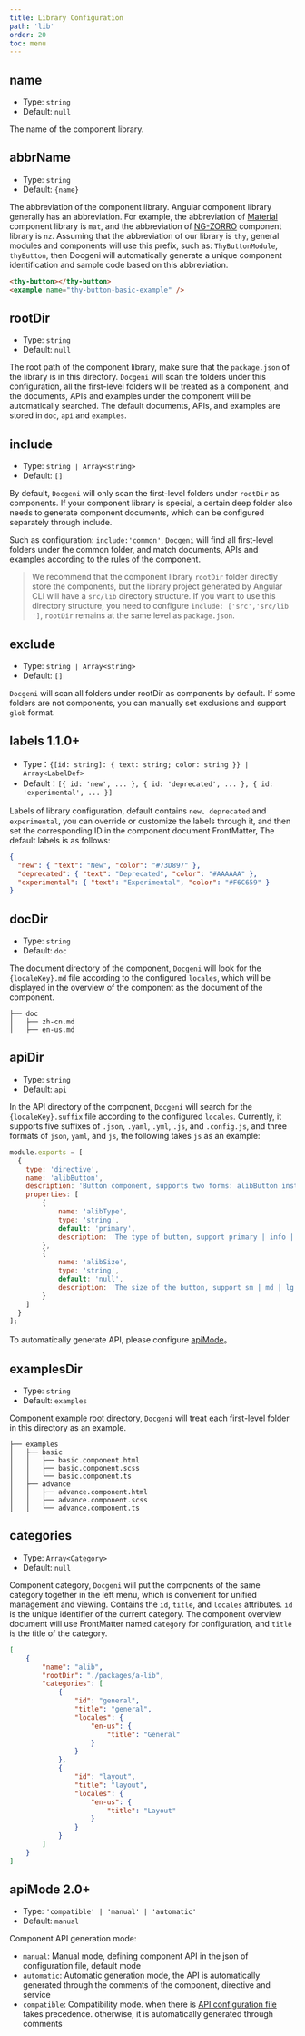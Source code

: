 ```yaml
---
title: Library Configuration
path: 'lib'
order: 20
toc: menu
---
```


## name

- Type: `string`
- Default: `null`

The name of the component library.

## abbrName

- Type: `string`
- Default: `{name}`

The abbreviation of the component library. Angular component library generally has an abbreviation. For example, the abbreviation of [Material](https://material.angular.io/components) component library is `mat`, and the abbreviation of [NG-ZORRO](https://ng.ant.design/components/overview/en) component library is `nz`. Assuming that the abbreviation of our library is `thy`, general modules and components will use this prefix, such as: `ThyButtonModule`, `thyButton`, then Docgeni will automatically generate a unique component identification and sample code based on this abbreviation.

```html
<thy-button></thy-button>
<example name="thy-button-basic-example" />
```

## rootDir

- Type: `string`
- Default: `null`

The root path of the component library, make sure that the `package.json` of the library is in this directory. `Docgeni` will scan the folders under this configuration, all the first-level folders will be treated as a component, and the documents, APIs and examples under the component will be automatically searched. The default documents, APIs, and examples are stored in `doc`, `api` and `examples`.

## include

- Type: `string | Array<string>`
- Default: `[]`

By default, `Docgeni` will only scan the first-level folders under `rootDir` as components. If your component library is special, a certain deep folder also needs to generate component documents, which can be configured separately through include.

Such as configuration: `include:'common'`, `Docgeni` will find all first-level folders under the common folder, and match documents, APIs and examples according to the rules of the component.

> We recommend that the component library `rootDir` folder directly store the components, but the library project generated by Angular CLI will have a `src/lib` directory structure. If you want to use this directory structure, you need to configure `include: ['src','src/lib ']`, `rootDir` remains at the same level as `package.json`.

## exclude

- Type: `string | Array<string>`
- Default: `[]`

`Docgeni` will scan all folders under rootDir as components by default. If some folders are not components, you can manually set exclusions and support `glob` format.

## labels <label>1.1.0+</label>
- Type：`{[id: string]: { text: string; color: string }} | Array<LabelDef>`
- Default：`[{ id: 'new', ... }, { id: 'deprecated', ... }, { id: 'experimental', ... }]`

Labels of library configuration, default contains `new`、`deprecated` and `experimental`, you can override or customize the labels through it, and then set the corresponding ID in the component document FrontMatter, The default labels is as follows:
```json
{
  "new": { "text": "New", "color": "#73D897" },
  "deprecated": { "text": "Deprecated", "color": "#AAAAAA" },
  "experimental": { "text": "Experimental", "color": "#F6C659" }
}
```
## docDir

- Type: `string`
- Default: `doc`

The document directory of the component, `Docgeni` will look for the `{localeKey}.md` file according to the configured `locales`, which will be displayed in the overview of the component as the document of the component.
```
├── doc
│   ├── zh-cn.md
│   ├── en-us.md
```

## apiDir

- Type: `string`
- Default: `api`

In the API directory of the component, `Docgeni` will search for the `{localeKey}.suffix` file according to the configured `locales`. Currently, it supports five suffixes of `.json`, `.yaml`, `.yml`, `.js`, and `.config.js`, and three formats of `json`, `yaml`, and `js`, the following takes `js` as an example:

```js
module.exports = [
  {
    type: 'directive',
    name: 'alibButton',
    description: 'Button component, supports two forms: alibButton instruction and alib-button component', // Optional
    properties: [
        {
            name: 'alibType',
            type: 'string',
            default: 'primary',
            description: 'The type of button, support primary | info | warning | danger' 
        },
        {
            name: 'alibSize',
            type: 'string',
            default: 'null', 
            description: 'The size of the button, support sm | md | lg'
        }
    ]
  }
];

```
To automatically generate API, please configure [apiMode](/configuration/lib#apimode-<label>1-2-0+</label>)。


## examplesDir

- Type: `string`
- Default: `examples`

Component example root directory, `Docgeni` will treat each first-level folder in this directory as an example.
```
├── examples
│   ├── basic
│   │   ├── basic.component.html
│   │   ├── basic.component.scss
│   │   └── basic.component.ts
│   ├── advance
│   │   ├── advance.component.html
│   │   ├── advance.component.scss
│   │   └── advance.component.ts
```

## categories

- Type: `Array<Category>`
- Default: `null`

Component category, `Docgeni` will put the components of the same category together in the left menu, which is convenient for unified management and viewing. Contains the `id`, `title`, and `locales` attributes. `id` is the unique identifier of the current category. The component overview document will use FrontMatter named `category` for configuration, and `title` is the title of the category.
```json
[
    {
        "name": "alib",
        "rootDir": "./packages/a-lib",
        "categories": [
            {
                "id": "general",
                "title": "general",
                "locales": {
                    "en-us": {
                        "title": "General"
                    }
                }
            },
            {
                "id": "layout",
                "title": "layout",
                "locales": {
                    "en-us": {
                        "title": "Layout"
                    }
                }
            }
        ]
    }
]
```

## apiMode <label>2.0+</label>

- Type: `'compatible' | 'manual' | 'automatic'`
- Default: `manual`

Component API generation mode:
- `manual`: Manual mode, defining component API in the json of configuration file, default mode
- `automatic`: Automatic generation mode, the API is automatically generated through the comments of the component, directive and service
- `compatible`: Compatibility mode. when there is [API configuration file](configuration/lib#apidir) takes precedence. otherwise, it is automatically generated through comments
